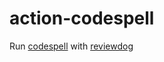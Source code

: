 # action-codespell
Run [codespell](https://github.com/codespell-project/codespell) with [reviewdog](https://github.com/reviewdog/reviewdog)
